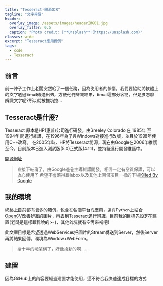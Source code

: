 ```yaml
---
title: "Tesseract-開源OCR"
tagline: "文字辨識"
header:
  overlay_image: /assets/images/headerIMG01.jpg
  overlay_filter: 0.5
  caption: "Photo credit: [**Unsplash**](https://unsplash.com)"
classes: wide
excerpt: "Tesseract應用實例"
tags:
  - code
  - Tesseract
---
```


## 前言

前一陣子工作上老闆突然給了一個任務，因為使用者的懶惰，我們要協助將軟體上的文字透過Email傳送出去，方便他們辨識結果，Email這部分容易，但是要怎麼辨識文字呢?所以就被推坑拉...

## Tesseract是什麼?

Tesseract 原本是HP(惠普)公司進行研發，由Greeley Colorado 在 1985年 至 1994年 間進行維護，在1996年為了與Windows對接進行改版，並且於1998年使用C++改寫。
在2005年時，HP將Tesseract開源，現在由Google在2006年維護至今，目前版本已進入測試版(5.0)正式版(4.1.1)，並持續進行開發維護中。

[開源網址](https://github.com/tesseract-ocr/tesseract)

> 直接下結論了，由Google爸爸主導維護開發，相信一定有品質保證，可以放心使用了
> 希望不會落得跟Inbox以及其他上百個項目一樣的下場[Killed By Google](https://killedbygoogle.com/)

## 我的環境

網路上目前都有很多的範例，包含在各個平台的應用，還有Python上結合[OpenCV](https://opencv.org/)改善辨識的圖片，再丟到Tesseract進行辨識，目前我的目標先設定在建置(老闆是這樣跟我說的><)，其他的坑就有空再來補吧!

此文章目標是希望透過WebServices把圖片的Stream傳送到Server，然後Server再將結果回傳，環境為Window+WebForm。

> 幾十年的老架構了，好像換新的啊......

## 建置

因為GitHub上的內容要經過建置才能使用，這不符合我快速達成目標的方式




<!--stackedit_data:
eyJoaXN0b3J5IjpbMTg1Nzk1MjA1LDExMTg0MDIxNCwxOTA0NT
Y1ODg3XX0=
-->